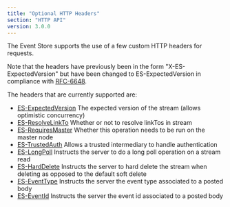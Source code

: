 ```yaml
---
title: "Optional HTTP Headers"
section: "HTTP API"
version: 3.0.0
---
```


The Event Store supports the use of a few custom HTTP headers for requests. 

Note that the headers have previously been in the form "X-ES-ExpectedVersion" but have been changed to ES-ExpectedVersion in compliance with [RFC-6648](http://tools.ietf.org/html/rfc6648).

The headers that are currently supported are:

- [ES-ExpectedVersion](./expected-version) The expected version of the stream (allows optimistic concurrency)
- [ES-ResolveLinkTo](./resolve-linkto) Whether or not to resolve linkTos in stream
- [ES-RequiresMaster](./requires-master) Whether this operation needs to be run on the master node
- [ES-TrustedAuth](./trusted-intermediary) Allows a trusted intermediary to handle authentication
- [ES-LongPoll](./longpoll) Instructs the server to do a long poll operation on a stream read
- [ES-HardDelete](./harddelete) Instructs the server to hard delete the stream when deleting as opposed to the default soft delete
- [ES-EventType](./eventtype) Instructs the server the event type associated to a posted body
- [ES-EventId](./eventid) Instructs the server the event id associated to a posted body
